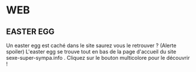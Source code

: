 # WEB
## EASTER EGG
Un easter egg est caché dans le site saurez vous le retrouver ?
(Alerte spoiler)
L'easter egg se trouve tout en bas de la page d'accueil du site sexe-super-sympa.info . Cliquez sur le bouton multicolore pour le découvrir !
